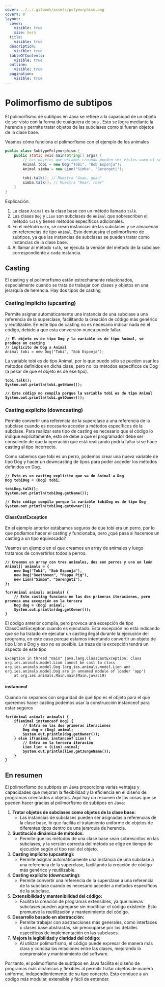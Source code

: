 ```yaml
---
cover: ../../.gitbook/assets/polymorphism.png
coverY: 0
layout:
  cover:
    visible: true
    size: hero
  title:
    visible: true
  description:
    visible: true
  tableOfContents:
    visible: true
  outline:
    visible: true
  pagination:
    visible: true
---
```


# Polimorfismo de subtipos

El polimorfismo de subtipos en Java se refiere a la capacidad de un objeto de ser visto con la forma de cualquiera de sus . Esto se logra mediante la herencia y permite tratar objetos de las subclases como si fueran objetos de la clase base.

Veamos cómo funciona el polimorfismo con el ejemplo de los animales

```java
public class SubtypePolymorphism {
    public static void main(String[] args) {
        // Los objetos que estamos creando pueden ser vistos como el supertipo
        Animal tobi = new Dog("Tobi", "Bob Esponja");
        Animal simba = new Lion("Simba", "Serengeti");

        tobi.talk(); // Muestra "Guau, guau"
        simba.talk(); // Muestra "Roar, roar"
    }
}
```

Explicación:

1. La clase `Animal` es la clase base con un método llamado `talk`.
2. Las clases `Dog` y `Lion` son subclases de `Animal` que sobrescriben el método `talk` y tienen métodos específicos adicionales.
3. En el método `main`, se crean instancias de las subclases y se almacenan en referencias de tipo `Animal`. Esto demuestra el polimorfismo de subtipos, ya que las instancias de subclases se pueden tratar como instancias de la clase base.
4. Al llamar al método `talk`, se ejecuta la versión del método de la subclase correspondiente a cada instancia.

## Casting

El casting y el polimorfismo están estrechamente relacionados, especialmente cuando se trata de trabajar con clases y objetos en una jerarquía de herencia. Hay dos tipos de casting

### Casting implícito (upcasting)

Permite asignar automáticamente una instancia de una subclase a una referencia de la superclase, facilitando la creación de código más genérico y reutilizable. En este tipo de casting no es necesario indicar nada en el código, debido a que esta conversión nunca puede fallar.

<pre class="language-java"><code class="lang-java"><strong>// El objeto es de tipo Dog y la variable es de tipo Animal, se produce un casting 
</strong><strong>// implícito de Dog a Animal
</strong>Animal tobi = new Dog("Tobi", "Bob Esponja");
</code></pre>

La variable tobi es de tipo Animal, por lo que puedo sólo se pueden usar los métodos definidos en dicha clase, pero no los métodos específicos de Dog (a pesar de que el objeto es de ese tipo).&#x20;

<pre class="language-java"><code class="lang-java"><strong>tobi.talk();
</strong><strong>System.out.println(tobi.getName());
</strong><strong>
</strong><strong>// Este código no compila porque la variable tobi es de tipo Animal
</strong><strong>System.out.println(tobi.getOwner());
</strong></code></pre>

### Casting explícito (downcasting)

Permite convertir una referencia de la superclase a una referencia de la subclase cuando es necesario acceder a métodos específicos de la subclase. Para realizar este tipo de casting es necesario que el código lo indique explícitamente, esto se debe a que el programador debe ser consciente de que la operación que está realizando podría fallar si se hace casting al tipo incorrecto.

Como sabemos que tobi es un perro, podemos crear una nueva variable de tipo Dog y hacer un downcasting de tipos para poder acceder los métodos definidos en Dog.

<pre class="language-java"><code class="lang-java"><strong>// Esto es un casting explícito que va de Animal a Dog
</strong><strong>Dog tobiDog = (Dog) tobi;
</strong><strong>
</strong><strong>tobiDog.talk();
</strong><strong>System.out.println(tobiDog.getName());
</strong><strong>
</strong><strong>// Este código compila porque la variable tobiDog es de tipo Dog
</strong><strong>System.out.println(tobiDog.getOwner());
</strong></code></pre>

#### ClassCastException

En el ejemplo anterior estábamos seguros de que tobi era un perro, por lo que podíamos hacer el casting y funcionaba, pero ¿qué pasa si hacemos un casting a un tipo equivocado?

Veamos un ejemplo en el que creamos un array de animales y luego tratamos de convertirlos todos a perros.

<pre class="language-java"><code class="lang-java"><strong>// Creamos un array con tres animales, dos son perros y uno un león
</strong><strong>Animal[] animals = {
</strong><strong>    new Dog("Tobi", "Bob Esponja"),
</strong><strong>    new Dog("Beethoven", "Peppa Pig"),
</strong><strong>    new Lion("Simba", "Serengeti"),
</strong><strong>};
</strong><strong>
</strong><strong>for(Animal animal: animals) {
</strong><strong>    // Este casting funciona en las dos primeras iteraciones, pero provoca una excepción en la tercera
</strong><strong>    Dog dog = (Dog) animal;
</strong><strong>    System.out.println(dog.getOwner());
</strong><strong>}
</strong></code></pre>

El código anterior compila, pero provoca una excepción de tipo ClassCastException cuando es ejecutado. Esta excepción no está indicando que se ha tratado de ejecutar un casting ilegal durante la ejecución del programa, en este caso porque estamos intentando convertir un objeto de tipo Lion a Dog y eso no es posible. La traza de la excepción tendrá un aspecto de este tipo

```log
Exception in thread "main" java.lang.ClassCastException: class org.ies.animals.model.Lion cannot be cast to class org.ies.animals.model.Dog (org.ies.animals.model.Lion and org.ies.animals.model.Dog are in unnamed module of loader 'app')
	at org.ies.animals.Main.main(Main.java:19)

```

#### instanceof

Cuando no sepamos con seguridad de qué tipo es el objeto para el que queremos hacer casting podemos usar la construcción instanceof para estar seguros

<pre class="language-java"><code class="lang-java"><strong>for(Animal animal: animals) {
</strong><strong>    if(animal instanceof Dog) {
</strong><strong>        // Entra en las dos primeras iteraciones
</strong><strong>        Dog dog = (Dog) animal;
</strong><strong>        System.out.println(dog.getOwner());
</strong><strong>    } else if(animal instanceof Lion) {
</strong><strong>        // Entra en la tercera iteración
</strong><strong>        Lion lion = (Lion) animal;
</strong><strong>        System.out.println(lion.getJungeName());
</strong><strong>    }
</strong><strong>}
</strong></code></pre>

## En resumen

El polimorfismo de subtipos en Java proporciona varias ventajas y capacidades que mejoran la flexibilidad y la eficiencia en el diseño de programas orientados a objetos. Aquí hay un resumen de las cosas que se pueden hacer gracias al polimorfismo de subtipos en Java:

1. **Tratar objetos de subclases como objetos de la clase base:**
   * Las instancias de subclases pueden ser asignadas a referencias de la clase base, lo que facilita el tratamiento uniforme de objetos de diferentes tipos dentro de una jerarquía de herencia.
2. **Sustitución dinámica de métodos:**
   * Permite que los métodos de una clase base sean sobrescritos en las subclases, y la versión correcta del método se elige en tiempo de ejecución según el tipo real del objeto.
3. **Casting implícito (upcasting):**
   * Permite asignar automáticamente una instancia de una subclase a una referencia de la superclase, facilitando la creación de código más genérico y reutilizable.
4. **Casting explícito (downcasting):**
   * Permite convertir una referencia de la superclase a una referencia de la subclase cuando es necesario acceder a métodos específicos de la subclase.
5. **Extensibilidad y mantenibilidad del código:**
   * Facilita la creación de programas extensibles, ya que nuevas subclases pueden agregarse sin modificar el código existente. Esto promueve la reutilización y mantenimiento del código.
6. **Desarrollo basado en abstracción:**
   * Permite trabajar con abstracciones más generales, como interfaces o clases base abstractas, sin preocuparse por los detalles específicos de implementación en las subclases.
7. **Mejora la legibilidad y claridad del código:**
   * Al utilizar polimorfismo, el código puede expresar de manera más clara y concisa las relaciones entre las clases, mejorando la comprensión y mantenimiento del software.

Por tanto, el polimorfismo de subtipos en Java facilita el diseño de programas más dinámicos y flexibles al permitir tratar objetos de manera uniforme, independientemente de su tipo concreto. Esto conduce a un código más modular, extensible y fácil de entender.
